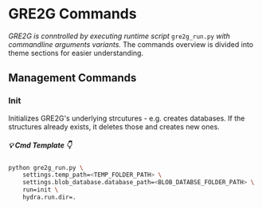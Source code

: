 # GRE2G Commands

*GRE2G is conntrolled by executing runtime script* `gre2g_run.py` *with commandline arguments variants.*
The commands overview is divided into theme sections for easier understanding.

## Management Commands

### Init
Initializes GRE2G's underlying strcutures - e.g. creates databases. If the structures already exists, it deletes those
and creates new ones.

##### :bulb: Cmd Template :point_down:

``` bash
python gre2g_run.py \
    settings.temp_path=<TEMP_FOLDER_PATH> \
    settings.blob_database.database_path=<BLOB_DATABSE_FOLDER_PATH> \
    run=init \
    hydra.run.dir=.
```
